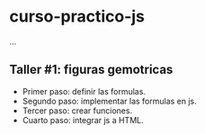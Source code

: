 # curso-practico-js

...

## Taller #1: figuras gemotricas

- Primer paso: definir las formulas.
- Segundo paso: implementar las formulas en js.
- Tercer paso: crear funciones.
- Cuarto paso: integrar js a HTML.